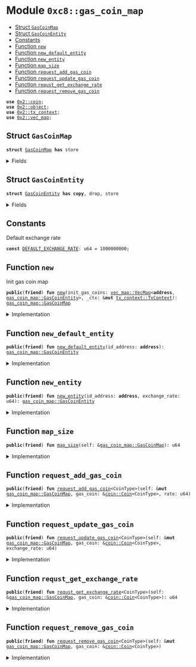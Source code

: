 
<a name="0xc8_gas_coin_map"></a>

# Module `0xc8::gas_coin_map`



-  [Struct `GasCoinMap`](#0xc8_gas_coin_map_GasCoinMap)
-  [Struct `GasCoinEntity`](#0xc8_gas_coin_map_GasCoinEntity)
-  [Constants](#@Constants_0)
-  [Function `new`](#0xc8_gas_coin_map_new)
-  [Function `new_default_entity`](#0xc8_gas_coin_map_new_default_entity)
-  [Function `new_entity`](#0xc8_gas_coin_map_new_entity)
-  [Function `map_size`](#0xc8_gas_coin_map_map_size)
-  [Function `request_add_gas_coin`](#0xc8_gas_coin_map_request_add_gas_coin)
-  [Function `request_update_gas_coin`](#0xc8_gas_coin_map_request_update_gas_coin)
-  [Function `requst_get_exchange_rate`](#0xc8_gas_coin_map_requst_get_exchange_rate)
-  [Function `request_remove_gas_coin`](#0xc8_gas_coin_map_request_remove_gas_coin)


<pre><code><b>use</b> <a href="../../../.././build/Sui/docs/coin.md#0x2_coin">0x2::coin</a>;
<b>use</b> <a href="../../../.././build/Sui/docs/object.md#0x2_object">0x2::object</a>;
<b>use</b> <a href="../../../.././build/Sui/docs/tx_context.md#0x2_tx_context">0x2::tx_context</a>;
<b>use</b> <a href="../../../.././build/Sui/docs/vec_map.md#0x2_vec_map">0x2::vec_map</a>;
</code></pre>



<a name="0xc8_gas_coin_map_GasCoinMap"></a>

## Struct `GasCoinMap`



<pre><code><b>struct</b> <a href="gas_coin_map.md#0xc8_gas_coin_map_GasCoinMap">GasCoinMap</a> <b>has</b> store
</code></pre>



<details>
<summary>Fields</summary>


<dl>
<dt>
<code>active_gas_coins: <a href="../../../.././build/Sui/docs/vec_map.md#0x2_vec_map_VecMap">vec_map::VecMap</a>&lt;<b>address</b>, <a href="gas_coin_map.md#0xc8_gas_coin_map_GasCoinEntity">gas_coin_map::GasCoinEntity</a>&gt;</code>
</dt>
<dd>
The current active gas coin
</dd>
</dl>


</details>

<a name="0xc8_gas_coin_map_GasCoinEntity"></a>

## Struct `GasCoinEntity`



<pre><code><b>struct</b> <a href="gas_coin_map.md#0xc8_gas_coin_map_GasCoinEntity">GasCoinEntity</a> <b>has</b> <b>copy</b>, drop, store
</code></pre>



<details>
<summary>Fields</summary>


<dl>
<dt>
<code>id_address: <b>address</b></code>
</dt>
<dd>

</dd>
<dt>
<code>exchange_rate: u64</code>
</dt>
<dd>

</dd>
</dl>


</details>

<a name="@Constants_0"></a>

## Constants


<a name="0xc8_gas_coin_map_DEFAULT_EXCHANGE_RATE"></a>

Default exchange rate


<pre><code><b>const</b> <a href="gas_coin_map.md#0xc8_gas_coin_map_DEFAULT_EXCHANGE_RATE">DEFAULT_EXCHANGE_RATE</a>: u64 = 1000000000;
</code></pre>



<a name="0xc8_gas_coin_map_new"></a>

## Function `new`

Init gas coin map


<pre><code><b>public</b>(<b>friend</b>) <b>fun</b> <a href="gas_coin_map.md#0xc8_gas_coin_map_new">new</a>(init_gas_coins: <a href="../../../.././build/Sui/docs/vec_map.md#0x2_vec_map_VecMap">vec_map::VecMap</a>&lt;<b>address</b>, <a href="gas_coin_map.md#0xc8_gas_coin_map_GasCoinEntity">gas_coin_map::GasCoinEntity</a>&gt;, _ctx: &<b>mut</b> <a href="../../../.././build/Sui/docs/tx_context.md#0x2_tx_context_TxContext">tx_context::TxContext</a>): <a href="gas_coin_map.md#0xc8_gas_coin_map_GasCoinMap">gas_coin_map::GasCoinMap</a>
</code></pre>



<details>
<summary>Implementation</summary>


<pre><code><b>public</b>(<b>friend</b>) <b>fun</b> <a href="gas_coin_map.md#0xc8_gas_coin_map_new">new</a>(init_gas_coins: VecMap&lt;<b>address</b>, <a href="gas_coin_map.md#0xc8_gas_coin_map_GasCoinEntity">GasCoinEntity</a>&gt;, _ctx: &<b>mut</b> TxContext): <a href="gas_coin_map.md#0xc8_gas_coin_map_GasCoinMap">GasCoinMap</a> {
    <b>let</b> active_gas_coins = <a href="../../../.././build/Sui/docs/vec_map.md#0x2_vec_map_empty">vec_map::empty</a>&lt;<b>address</b>, <a href="gas_coin_map.md#0xc8_gas_coin_map_GasCoinEntity">GasCoinEntity</a>&gt;();
    <b>let</b> init_keys = <a href="../../../.././build/Sui/docs/vec_map.md#0x2_vec_map_keys">vec_map::keys</a>(&init_gas_coins);
    <b>let</b> num_coins = <a href="_length">vector::length</a>(&init_keys);
    <b>let</b> i = 0;
    <b>while</b> (i &lt; num_coins) {
        <b>let</b> (id, gasCoin) = <a href="../../../.././build/Sui/docs/vec_map.md#0x2_vec_map_pop">vec_map::pop</a>(&<b>mut</b> init_gas_coins);
        <a href="../../../.././build/Sui/docs/vec_map.md#0x2_vec_map_insert">vec_map::insert</a>(&<b>mut</b> active_gas_coins, id, gasCoin);
        i = i + 1;
    };
   <a href="gas_coin_map.md#0xc8_gas_coin_map_GasCoinMap">GasCoinMap</a> {
        active_gas_coins
    }
}
</code></pre>



</details>

<a name="0xc8_gas_coin_map_new_default_entity"></a>

## Function `new_default_entity`



<pre><code><b>public</b>(<b>friend</b>) <b>fun</b> <a href="gas_coin_map.md#0xc8_gas_coin_map_new_default_entity">new_default_entity</a>(id_address: <b>address</b>): <a href="gas_coin_map.md#0xc8_gas_coin_map_GasCoinEntity">gas_coin_map::GasCoinEntity</a>
</code></pre>



<details>
<summary>Implementation</summary>


<pre><code><b>public</b>(<b>friend</b>) <b>fun</b> <a href="gas_coin_map.md#0xc8_gas_coin_map_new_default_entity">new_default_entity</a>(id_address: <b>address</b>): <a href="gas_coin_map.md#0xc8_gas_coin_map_GasCoinEntity">GasCoinEntity</a> {
    <a href="gas_coin_map.md#0xc8_gas_coin_map_GasCoinEntity">GasCoinEntity</a> {
        id_address,
        exchange_rate:<a href="gas_coin_map.md#0xc8_gas_coin_map_DEFAULT_EXCHANGE_RATE">DEFAULT_EXCHANGE_RATE</a>
    }
}
</code></pre>



</details>

<a name="0xc8_gas_coin_map_new_entity"></a>

## Function `new_entity`



<pre><code><b>public</b>(<b>friend</b>) <b>fun</b> <a href="gas_coin_map.md#0xc8_gas_coin_map_new_entity">new_entity</a>(id_address: <b>address</b>, exchange_rate: u64): <a href="gas_coin_map.md#0xc8_gas_coin_map_GasCoinEntity">gas_coin_map::GasCoinEntity</a>
</code></pre>



<details>
<summary>Implementation</summary>


<pre><code><b>public</b>(<b>friend</b>) <b>fun</b> <a href="gas_coin_map.md#0xc8_gas_coin_map_new_entity">new_entity</a>(id_address: <b>address</b>, exchange_rate: u64): <a href="gas_coin_map.md#0xc8_gas_coin_map_GasCoinEntity">GasCoinEntity</a> {
    <a href="gas_coin_map.md#0xc8_gas_coin_map_GasCoinEntity">GasCoinEntity</a> {
        id_address,
        exchange_rate
    }
}
</code></pre>



</details>

<a name="0xc8_gas_coin_map_map_size"></a>

## Function `map_size`



<pre><code><b>public</b>(<b>friend</b>) <b>fun</b> <a href="gas_coin_map.md#0xc8_gas_coin_map_map_size">map_size</a>(self: &<a href="gas_coin_map.md#0xc8_gas_coin_map_GasCoinMap">gas_coin_map::GasCoinMap</a>): u64
</code></pre>



<details>
<summary>Implementation</summary>


<pre><code><b>public</b>(<b>friend</b>) <b>fun</b> <a href="gas_coin_map.md#0xc8_gas_coin_map_map_size">map_size</a>(self: &<a href="gas_coin_map.md#0xc8_gas_coin_map_GasCoinMap">GasCoinMap</a>): u64 {
    <a href="../../../.././build/Sui/docs/vec_map.md#0x2_vec_map_size">vec_map::size</a>(&self.active_gas_coins)
}
</code></pre>



</details>

<a name="0xc8_gas_coin_map_request_add_gas_coin"></a>

## Function `request_add_gas_coin`



<pre><code><b>public</b>(<b>friend</b>) <b>fun</b> <a href="gas_coin_map.md#0xc8_gas_coin_map_request_add_gas_coin">request_add_gas_coin</a>&lt;CoinType&gt;(self: &<b>mut</b> <a href="gas_coin_map.md#0xc8_gas_coin_map_GasCoinMap">gas_coin_map::GasCoinMap</a>, gas_coin: &<a href="../../../.././build/Sui/docs/coin.md#0x2_coin_Coin">coin::Coin</a>&lt;CoinType&gt;, rate: u64)
</code></pre>



<details>
<summary>Implementation</summary>


<pre><code><b>public</b>(<b>friend</b>) <b>fun</b> <a href="gas_coin_map.md#0xc8_gas_coin_map_request_add_gas_coin">request_add_gas_coin</a>&lt;CoinType&gt;(
    self: &<b>mut</b> <a href="gas_coin_map.md#0xc8_gas_coin_map_GasCoinMap">GasCoinMap</a>,
    gas_coin: &Coin&lt;CoinType&gt;,
    rate: u64
) {
    <b>let</b> id_address = <a href="../../../.././build/Sui/docs/object.md#0x2_object_id_address">object::id_address</a>&lt;Coin&lt;CoinType&gt;&gt;(gas_coin);
    <a href="../../../.././build/Sui/docs/vec_map.md#0x2_vec_map_insert">vec_map::insert</a>(&<b>mut</b> self.active_gas_coins, id_address, <a href="gas_coin_map.md#0xc8_gas_coin_map_GasCoinEntity">GasCoinEntity</a> {
        id_address,
        exchange_rate: rate
    });
}
</code></pre>



</details>

<a name="0xc8_gas_coin_map_request_update_gas_coin"></a>

## Function `request_update_gas_coin`



<pre><code><b>public</b>(<b>friend</b>) <b>fun</b> <a href="gas_coin_map.md#0xc8_gas_coin_map_request_update_gas_coin">request_update_gas_coin</a>&lt;CoinType&gt;(self: &<b>mut</b> <a href="gas_coin_map.md#0xc8_gas_coin_map_GasCoinMap">gas_coin_map::GasCoinMap</a>, gas_coin: &<a href="../../../.././build/Sui/docs/coin.md#0x2_coin_Coin">coin::Coin</a>&lt;CoinType&gt;, exchange_rate: u64)
</code></pre>



<details>
<summary>Implementation</summary>


<pre><code><b>public</b>(<b>friend</b>) <b>fun</b> <a href="gas_coin_map.md#0xc8_gas_coin_map_request_update_gas_coin">request_update_gas_coin</a>&lt;CoinType&gt;(
    self: &<b>mut</b> <a href="gas_coin_map.md#0xc8_gas_coin_map_GasCoinMap">GasCoinMap</a>,
    gas_coin: &Coin&lt;CoinType&gt;,
    exchange_rate: u64) {
    <b>let</b> id_address = <a href="../../../.././build/Sui/docs/object.md#0x2_object_id_address">object::id_address</a>&lt;Coin&lt;CoinType&gt;&gt;(gas_coin);
    <b>if</b> (<a href="../../../.././build/Sui/docs/vec_map.md#0x2_vec_map_contains">vec_map::contains</a>(&self.active_gas_coins, &id_address)) {
        <b>let</b> entity = <a href="../../../.././build/Sui/docs/vec_map.md#0x2_vec_map_get_mut">vec_map::get_mut</a>(&<b>mut</b> self.active_gas_coins, &id_address);
        entity.exchange_rate = exchange_rate
    }<b>else</b> {
        <a href="../../../.././build/Sui/docs/vec_map.md#0x2_vec_map_insert">vec_map::insert</a>(&<b>mut</b> self.active_gas_coins, id_address, <a href="gas_coin_map.md#0xc8_gas_coin_map_GasCoinEntity">GasCoinEntity</a> {
            id_address,
            exchange_rate,
        });
    }
}
</code></pre>



</details>

<a name="0xc8_gas_coin_map_requst_get_exchange_rate"></a>

## Function `requst_get_exchange_rate`



<pre><code><b>public</b>(<b>friend</b>) <b>fun</b> <a href="gas_coin_map.md#0xc8_gas_coin_map_requst_get_exchange_rate">requst_get_exchange_rate</a>&lt;CoinType&gt;(self: &<a href="gas_coin_map.md#0xc8_gas_coin_map_GasCoinMap">gas_coin_map::GasCoinMap</a>, gas_coin: &<a href="../../../.././build/Sui/docs/coin.md#0x2_coin_Coin">coin::Coin</a>&lt;CoinType&gt;): u64
</code></pre>



<details>
<summary>Implementation</summary>


<pre><code><b>public</b>(<b>friend</b>) <b>fun</b> <a href="gas_coin_map.md#0xc8_gas_coin_map_requst_get_exchange_rate">requst_get_exchange_rate</a>&lt;CoinType&gt;(
    self: &<a href="gas_coin_map.md#0xc8_gas_coin_map_GasCoinMap">GasCoinMap</a>,
    gas_coin: &Coin&lt;CoinType&gt;): u64 {
    <b>let</b> id_address = <a href="../../../.././build/Sui/docs/object.md#0x2_object_id_address">object::id_address</a>&lt;Coin&lt;CoinType&gt;&gt;(gas_coin);
    <b>let</b> gas_entity = <a href="../../../.././build/Sui/docs/vec_map.md#0x2_vec_map_get">vec_map::get</a>(&self.active_gas_coins, &id_address);
    gas_entity.exchange_rate
}
</code></pre>



</details>

<a name="0xc8_gas_coin_map_request_remove_gas_coin"></a>

## Function `request_remove_gas_coin`



<pre><code><b>public</b>(<b>friend</b>) <b>fun</b> <a href="gas_coin_map.md#0xc8_gas_coin_map_request_remove_gas_coin">request_remove_gas_coin</a>&lt;CoinType&gt;(self: &<b>mut</b> <a href="gas_coin_map.md#0xc8_gas_coin_map_GasCoinMap">gas_coin_map::GasCoinMap</a>, gas_coin: &<a href="../../../.././build/Sui/docs/coin.md#0x2_coin_Coin">coin::Coin</a>&lt;CoinType&gt;)
</code></pre>



<details>
<summary>Implementation</summary>


<pre><code><b>public</b>(<b>friend</b>) <b>fun</b> <a href="gas_coin_map.md#0xc8_gas_coin_map_request_remove_gas_coin">request_remove_gas_coin</a>&lt;CoinType&gt;(
    self: &<b>mut</b> <a href="gas_coin_map.md#0xc8_gas_coin_map_GasCoinMap">GasCoinMap</a>,
    gas_coin: &Coin&lt;CoinType&gt;,) {
    <b>let</b> id_address = <a href="../../../.././build/Sui/docs/object.md#0x2_object_id_address">object::id_address</a>&lt;Coin&lt;CoinType&gt;&gt;(gas_coin);
    <a href="../../../.././build/Sui/docs/vec_map.md#0x2_vec_map_remove">vec_map::remove</a>(&<b>mut</b> self.active_gas_coins, &id_address);
}
</code></pre>



</details>
